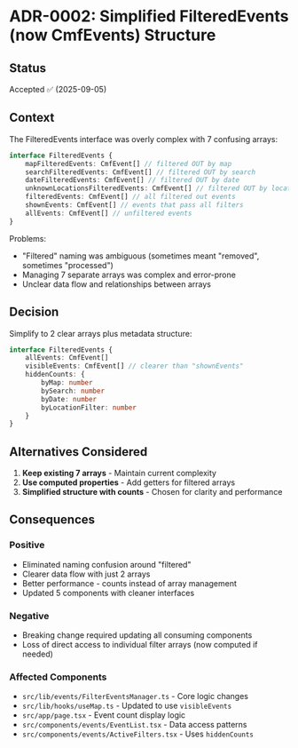 # ADR-0002: Simplified FilteredEvents (now CmfEvents) Structure

## Status

Accepted ✅ (2025-09-05)

## Context

The FilteredEvents interface was overly complex with 7 confusing arrays:

```typescript
interface FilteredEvents {
    mapFilteredEvents: CmfEvent[] // filtered OUT by map
    searchFilteredEvents: CmfEvent[] // filtered OUT by search
    dateFilteredEvents: CmfEvent[] // filtered OUT by date
    unknownLocationsFilteredEvents: CmfEvent[] // filtered OUT by location
    filteredEvents: CmfEvent[] // all filtered out events
    shownEvents: CmfEvent[] // events that pass all filters
    allEvents: CmfEvent[] // unfiltered events
}
```

Problems:

- "Filtered" naming was ambiguous (sometimes meant "removed", sometimes "processed")
- Managing 7 separate arrays was complex and error-prone
- Unclear data flow and relationships between arrays

## Decision

Simplify to 2 clear arrays plus metadata structure:

```typescript
interface FilteredEvents {
    allEvents: CmfEvent[]
    visibleEvents: CmfEvent[] // clearer than "shownEvents"
    hiddenCounts: {
        byMap: number
        bySearch: number
        byDate: number
        byLocationFilter: number
    }
}
```

## Alternatives Considered

1. **Keep existing 7 arrays** - Maintain current complexity
2. **Use computed properties** - Add getters for filtered arrays
3. **Simplified structure with counts** - Chosen for clarity and performance

## Consequences

### Positive

- Eliminated naming confusion around "filtered"
- Clearer data flow with just 2 arrays
- Better performance - counts instead of array management
- Updated 5 components with cleaner interfaces

### Negative

- Breaking change required updating all consuming components
- Loss of direct access to individual filter arrays (now computed if needed)

### Affected Components

- `src/lib/events/FilterEventsManager.ts` - Core logic changes
- `src/lib/hooks/useMap.ts` - Updated to use `visibleEvents`
- `src/app/page.tsx` - Event count display logic
- `src/components/events/EventList.tsx` - Data access patterns
- `src/components/events/ActiveFilters.tsx` - Uses `hiddenCounts`

